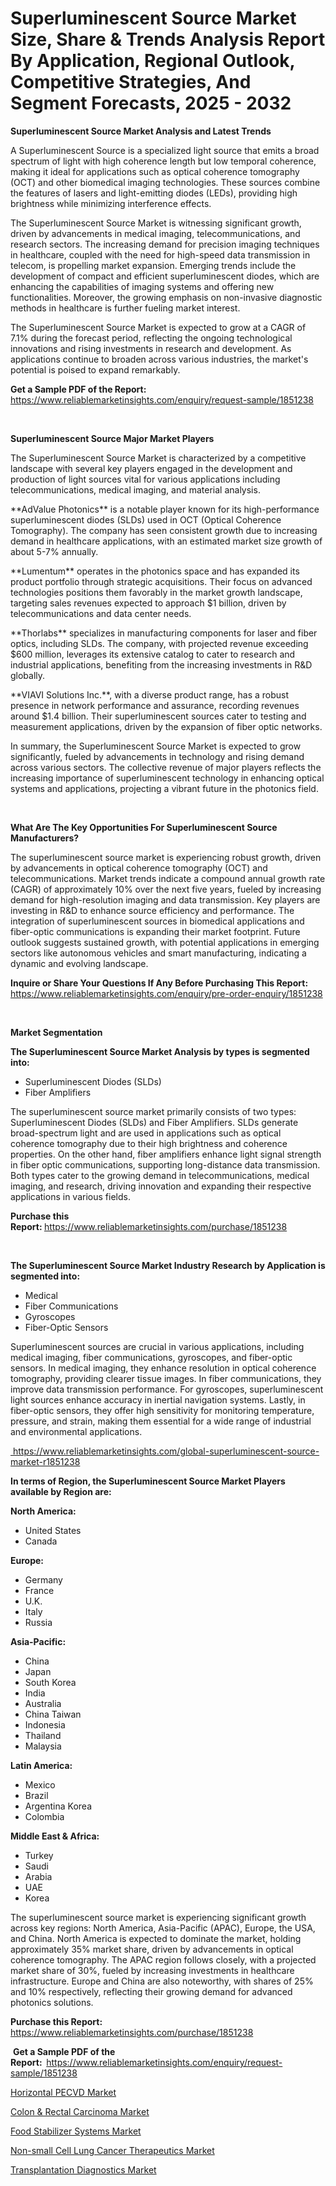 <p><h1>Superluminescent Source Market Size, Share & Trends Analysis Report By Application, Regional Outlook, Competitive Strategies, And Segment Forecasts, 2025 - 2032</h1></p><p><strong>Superluminescent Source Market Analysis and Latest Trends</strong></p>
<p><p>A Superluminescent Source is a specialized light source that emits a broad spectrum of light with high coherence length but low temporal coherence, making it ideal for applications such as optical coherence tomography (OCT) and other biomedical imaging technologies. These sources combine the features of lasers and light-emitting diodes (LEDs), providing high brightness while minimizing interference effects.</p><p>The Superluminescent Source Market is witnessing significant growth, driven by advancements in medical imaging, telecommunications, and research sectors. The increasing demand for precision imaging techniques in healthcare, coupled with the need for high-speed data transmission in telecom, is propelling market expansion. Emerging trends include the development of compact and efficient superluminescent diodes, which are enhancing the capabilities of imaging systems and offering new functionalities. Moreover, the growing emphasis on non-invasive diagnostic methods in healthcare is further fueling market interest.</p><p>The Superluminescent Source Market is expected to grow at a CAGR of 7.1% during the forecast period, reflecting the ongoing technological innovations and rising investments in research and development. As applications continue to broaden across various industries, the market's potential is poised to expand remarkably.</p></p>
<p><strong>Get a Sample PDF of the Report:&nbsp;</strong> <a href="https://www.reliablemarketinsights.com/enquiry/request-sample/1851238?utm_campaign=2012&utm_medium=2&utm_source=Github&utm_content=ia&utm_term=07012025&utm_id=superluminescent-source">https://www.reliablemarketinsights.com/enquiry/request-sample/1851238</a></p>
<p>&nbsp;</p>
<p><strong>Superluminescent Source Major Market Players</strong></p>
<p><p>The Superluminescent Source Market is characterized by a competitive landscape with several key players engaged in the development and production of light sources vital for various applications including telecommunications, medical imaging, and material analysis.</p><p>**AdValue Photonics** is a notable player known for its high-performance superluminescent diodes (SLDs) used in OCT (Optical Coherence Tomography). The company has seen consistent growth due to increasing demand in healthcare applications, with an estimated market size growth of about 5-7% annually.</p><p>**Lumentum** operates in the photonics space and has expanded its product portfolio through strategic acquisitions. Their focus on advanced technologies positions them favorably in the market growth landscape, targeting sales revenues expected to approach $1 billion, driven by telecommunications and data center needs.</p><p>**Thorlabs** specializes in manufacturing components for laser and fiber optics, including SLDs. The company, with projected revenue exceeding $600 million, leverages its extensive catalog to cater to research and industrial applications, benefiting from the increasing investments in R&D globally.</p><p>**VIAVI Solutions Inc.**, with a diverse product range, has a robust presence in network performance and assurance, recording revenues around $1.4 billion. Their superluminescent sources cater to testing and measurement applications, driven by the expansion of fiber optic networks.</p><p>In summary, the Superluminescent Source Market is expected to grow significantly, fueled by advancements in technology and rising demand across various sectors. The collective revenue of major players reflects the increasing importance of superluminescent technology in enhancing optical systems and applications, projecting a vibrant future in the photonics field.</p></p>
<p>&nbsp;</p>
<p><strong>What Are The Key Opportunities For Superluminescent Source Manufacturers?</strong></p>
<p><p>The superluminescent source market is experiencing robust growth, driven by advancements in optical coherence tomography (OCT) and telecommunications. Market trends indicate a compound annual growth rate (CAGR) of approximately 10% over the next five years, fueled by increasing demand for high-resolution imaging and data transmission. Key players are investing in R&D to enhance source efficiency and performance. The integration of superluminescent sources in biomedical applications and fiber-optic communications is expanding their market footprint. Future outlook suggests sustained growth, with potential applications in emerging sectors like autonomous vehicles and smart manufacturing, indicating a dynamic and evolving landscape.</p></p>
<p><strong>Inquire or Share Your Questions If Any Before Purchasing This Report:</strong> <a href="https://www.reliablemarketinsights.com/enquiry/pre-order-enquiry/1851238?utm_campaign=2012&utm_medium=2&utm_source=Github&utm_content=ia&utm_term=07012025&utm_id=superluminescent-source">https://www.reliablemarketinsights.com/enquiry/pre-order-enquiry/1851238</a></p>
<p>&nbsp;</p>
<p><strong>Market Segmentation</strong></p>
<p><strong>The Superluminescent Source Market Analysis by types is segmented into:</strong></p>
<p><ul><li>Superluminescent Diodes (SLDs)</li><li>Fiber Amplifiers</li></ul></p>
<p><p>The superluminescent source market primarily consists of two types: Superluminescent Diodes (SLDs) and Fiber Amplifiers. SLDs generate broad-spectrum light and are used in applications such as optical coherence tomography due to their high brightness and coherence properties. On the other hand, fiber amplifiers enhance light signal strength in fiber optic communications, supporting long-distance data transmission. Both types cater to the growing demand in telecommunications, medical imaging, and research, driving innovation and expanding their respective applications in various fields.</p></p>
<p><strong>Purchase this Report:&nbsp;</strong><a href="https://www.reliablemarketinsights.com/purchase/1851238?utm_campaign=2012&utm_medium=2&utm_source=Github&utm_content=ia&utm_term=07012025&utm_id=superluminescent-source">https://www.reliablemarketinsights.com/purchase/1851238</a></p>
<p>&nbsp;</p>
<p><strong>The Superluminescent Source Market Industry Research by Application is segmented into:</strong></p>
<p><ul><li>Medical</li><li>Fiber Communications</li><li>Gyroscopes</li><li>Fiber-Optic Sensors</li></ul></p>
<p><p>Superluminescent sources are crucial in various applications, including medical imaging, fiber communications, gyroscopes, and fiber-optic sensors. In medical imaging, they enhance resolution in optical coherence tomography, providing clearer tissue images. In fiber communications, they improve data transmission performance. For gyroscopes, superluminescent light sources enhance accuracy in inertial navigation systems. Lastly, in fiber-optic sensors, they offer high sensitivity for monitoring temperature, pressure, and strain, making them essential for a wide range of industrial and environmental applications.</p></p>
<p><a href="https://www.reliablemarketinsights.com/global-superluminescent-source-market-r1851238?utm_campaign=2012&utm_medium=2&utm_source=Github&utm_content=ia&utm_term=07012025&utm_id=superluminescent-source">&nbsp;https://www.reliablemarketinsights.com/global-superluminescent-source-market-r1851238</a></p>
<p><strong>In terms of Region, the Superluminescent Source Market Players available by Region are:</strong></p>
<p>
    <p> <strong> North America: </strong>
        <ul>
            <li>United States</li>
            <li>Canada</li>
        </ul>
        </p> 
    <p> <strong> Europe: </strong>
        <ul>
            <li>Germany</li>
            <li>France</li>
            <li>U.K.</li>
            <li>Italy</li>
            <li>Russia</li>
        </ul>
        </p> 
    <p> <strong> Asia-Pacific: </strong>
        <ul>
            <li>China</li>
            <li>Japan</li>
            <li>South Korea</li>
            <li>India</li>
            <li>Australia</li>
            <li>China Taiwan</li>
            <li>Indonesia</li>
            <li>Thailand</li>
            <li>Malaysia</li>
        </ul>
        </p> 
    <p> <strong> Latin America: </strong>
        <ul>
            <li>Mexico</li>
            <li>Brazil</li>
            <li>Argentina Korea</li>
            <li>Colombia</li>
        </ul>
        </p> 
    <p> <strong> Middle East & Africa: </strong>
        <ul>
            <li>Turkey</li>
            <li>Saudi</li>
            <li>Arabia</li>
            <li>UAE</li>
            <li>Korea</li>
        </ul>
    </p>
    </p>
<p><p>The superluminescent source market is experiencing significant growth across key regions: North America, Asia-Pacific (APAC), Europe, the USA, and China. North America is expected to dominate the market, holding approximately 35% market share, driven by advancements in optical coherence tomography. The APAC region follows closely, with a projected market share of 30%, fueled by increasing investments in healthcare infrastructure. Europe and China are also noteworthy, with shares of 25% and 10% respectively, reflecting their growing demand for advanced photonics solutions.</p></p>
<p><strong>Purchase this Report: </strong><a href="https://www.reliablemarketinsights.com/purchase/1851238?utm_campaign=2012&utm_medium=2&utm_source=Github&utm_content=ia&utm_term=07012025&utm_id=superluminescent-source">https://www.reliablemarketinsights.com/purchase/1851238</a></p>
<p>&nbsp;<strong>Get a Sample PDF of the Report:&nbsp;&nbsp;</strong><a href="https://www.reliablemarketinsights.com/enquiry/request-sample/1851238?utm_campaign=2012&utm_medium=2&utm_source=Github&utm_content=ia&utm_term=07012025&utm_id=superluminescent-source">https://www.reliablemarketinsights.com/enquiry/request-sample/1851238</a></p>
<p><strong></strong></p>
<p><p><a href="https://github.com/JakirUddin511/Market-Research-Report-List-1/blob/main/horizontal-pecvd-market.md?utm_campaign=2012&utm_medium=2&utm_source=Github&utm_content=ia&utm_term=07012025&utm_id=superluminescent-source">Horizontal PECVD Market</a></p><p><a href="https://www.linkedin.com/pulse/understanding-colon-rectal-carcinoma-market-2025-2032-development-hknne?utm_campaign=2012&utm_medium=2&utm_source=Github&utm_content=ia&utm_term=07012025&utm_id=superluminescent-source">Colon & Rectal Carcinoma Market</a></p><p><a href="https://www.linkedin.com/pulse/global-food-stabilizer-systems-market-analysis-forecast-49-cagr-f4quc?utm_campaign=2012&utm_medium=2&utm_source=Github&utm_content=ia&utm_term=07012025&utm_id=superluminescent-source">Food Stabilizer Systems Market</a></p><p><a href="https://www.linkedin.com/pulse/comprehensive-non-small-cell-lung-cancer-therapeutics-hvzfe?utm_campaign=2012&utm_medium=2&utm_source=Github&utm_content=ia&utm_term=07012025&utm_id=superluminescent-source">Non-small Cell Lung Cancer Therapeutics Market</a></p><p><a href="https://www.linkedin.com/pulse/future-transplantation-diagnostics-market-growth-predictions-xf9kc?utm_campaign=2012&utm_medium=2&utm_source=Github&utm_content=ia&utm_term=07012025&utm_id=superluminescent-source">Transplantation Diagnostics Market</a></p></p>